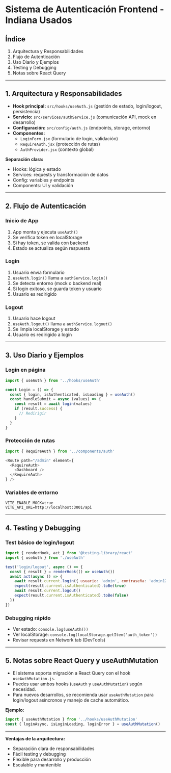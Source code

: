 # Sistema de Autenticación Frontend - Indiana Usados

## Índice
1. Arquitectura y Responsabilidades
2. Flujo de Autenticación
3. Uso Diario y Ejemplos
4. Testing y Debugging
5. Notas sobre React Query

---

## 1. Arquitectura y Responsabilidades

- **Hook principal:** `src/hooks/useAuth.js` (gestión de estado, login/logout, persistencia)
- **Servicio:** `src/services/authService.js` (comunicación API, mock en desarrollo)
- **Configuración:** `src/config/auth.js` (endpoints, storage, entorno)
- **Componentes:**
  - `LoginForm.jsx` (formulario de login, validación)
  - `RequireAuth.jsx` (protección de rutas)
  - `AuthProvider.jsx` (contexto global)

**Separación clara:**
- Hooks: lógica y estado
- Services: requests y transformación de datos
- Config: variables y endpoints
- Components: UI y validación

---

## 2. Flujo de Autenticación

### Inicio de App
1. App monta y ejecuta `useAuth()`
2. Se verifica token en localStorage
3. Si hay token, se valida con backend
4. Estado se actualiza según respuesta

### Login
1. Usuario envía formulario
2. `useAuth.login()` llama a `authService.login()`
3. Se detecta entorno (mock o backend real)
4. Si login exitoso, se guarda token y usuario
5. Usuario es redirigido

### Logout
1. Usuario hace logout
2. `useAuth.logout()` llama a `authService.logout()`
3. Se limpia localStorage y estado
4. Usuario es redirigido a login

---

## 3. Uso Diario y Ejemplos

### Login en página
```js
import { useAuth } from '../hooks/useAuth'

const Login = () => {
  const { login, isAuthenticated, isLoading } = useAuth()
  const handleSubmit = async (values) => {
    const result = await login(values)
    if (result.success) {
      // Redirigir
    }
  }
}
```

### Protección de rutas
```js
import { RequireAuth } from '../components/auth'

<Route path="/admin" element={
  <RequireAuth>
    <Dashboard />
  </RequireAuth>
} />
```

### Variables de entorno
```
VITE_ENABLE_MOCK=true
VITE_API_URL=http://localhost:3001/api
```

---

## 4. Testing y Debugging

### Test básico de login/logout
```js
import { renderHook, act } from '@testing-library/react'
import { useAuth } from './useAuth'

test('login/logout', async () => {
  const { result } = renderHook(() => useAuth())
  await act(async () => {
    await result.current.login({ usuario: 'admin', contraseña: 'admin123' })
    expect(result.current.isAuthenticated).toBe(true)
    await result.current.logout()
    expect(result.current.isAuthenticated).toBe(false)
  })
})
```

### Debugging rápido
- Ver estado: `console.log(useAuth())`
- Ver localStorage: `console.log(localStorage.getItem('auth_token'))`
- Revisar requests en Network tab (DevTools)

---

## 5. Notas sobre React Query y useAuthMutation

- El sistema soporta migración a React Query con el hook `useAuthMutation.js`.
- Puedes usar ambos hooks (`useAuth` y `useAuthMutation`) según necesidad.
- Para nuevos desarrollos, se recomienda usar `useAuthMutation` para login/logout asíncronos y manejo de cache automático.

**Ejemplo:**
```js
import { useAuthMutation } from '../hooks/useAuthMutation'
const { loginAsync, isLoginLoading, loginError } = useAuthMutation()
```

---

**Ventajas de la arquitectura:**
- Separación clara de responsabilidades
- Fácil testing y debugging
- Flexible para desarrollo y producción
- Escalable y mantenible 
